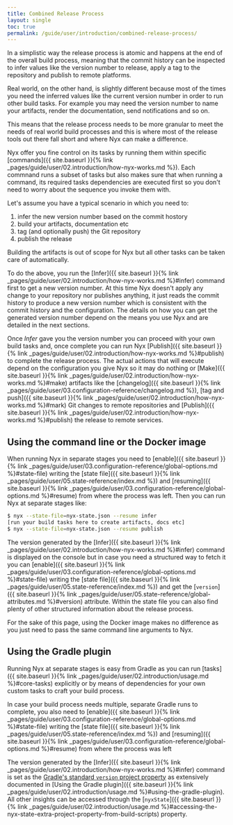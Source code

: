 ```yaml
---
title: Combined Release Process
layout: single
toc: true
permalink: /guide/user/introduction/combined-release-process/
---
```


In a simplistic way the release process is atomic and happens at the end of the overall build process, meaning that the commit history can be inspected to infer values like the version number to release, apply a tag to the repository and publish to remote platforms.

Real world, on the other hand, is slightly different because most of the times you need the inferred values like the current version number in order to run other build tasks. For example you may need the version number to name your artifacts, render the documentation, send notifications and so on.

This means that the release process needs to be more granular to meet the needs of real world build processes and this is where most of the release tools out there fall short and where Nyx can make a difference.

Nyx offer you fine control on its tasks by running them within specific [commands]({{ site.baseurl }}{% link _pages/guide/user/02.introduction/how-nyx-works.md %}). Each commnand runs a subset of tasks but also makes sure that when running a command, its required tasks dependencies are executed first so you don't need to worry about the sequence you invoke them with.

Let's assume you have a typical scenario in which you need to:

1. infer the new version number based on the commit hostory
2. build your artifacts, documentation etc
3. tag (and optionally push) the Git repository
4. publish the release

Building the artifacts is out of scope for Nyx but all other tasks can be taken care of automatically.

To do the above, you run the [Infer]({{ site.baseurl }}{% link _pages/guide/user/02.introduction/how-nyx-works.md %}#infer) command first to get a new version number. At this time Nyx doesn't apply any change to your repository nor publishes anything, it just reads the commit history to produce a new version number which is consistent with the commit history and the configuration. The details on how you can get the generated version number depend on the means you use Nyx and are detailed in the next sections.

Once *Infer* gave you the version number you can proceed with your own build tasks and, once complete you can run Nyx [Publish]({{ site.baseurl }}{% link _pages/guide/user/02.introduction/how-nyx-works.md %}#publish) to complete the release process. The actual actions that will execute depend on the configuration you give Nyx so it may do nothing or [Make]({{ site.baseurl }}{% link _pages/guide/user/02.introduction/how-nyx-works.md %}#make) artifacts like the [changelog]({{ site.baseurl }}{% link _pages/guide/user/03.configuration-reference/changelog.md %}), [tag and push]({{ site.baseurl }}{% link _pages/guide/user/02.introduction/how-nyx-works.md %}#mark) Git changes to remote repositories and [Publish]({{ site.baseurl }}{% link _pages/guide/user/02.introduction/how-nyx-works.md %}#publish) the release to remote services.

## Using the command line or the Docker image

When running Nyx in separate stages you need to [enable]({{ site.baseurl }}{% link _pages/guide/user/03.configuration-reference/global-options.md %}#state-file) writing the [state file]({{ site.baseurl }}{% link _pages/guide/user/05.state-reference/index.md %}) and [resuming]({{ site.baseurl }}{% link _pages/guide/user/03.configuration-reference/global-options.md %}#resume) from where the process was left. Then you can run Nyx at separate stages like:

```bash
$ nyx --state-file=nyx-state.json --resume infer
[run your build tasks here to create artifacts, docs etc]
$ nyx --state-file=nyx-state.json --resume publish
```

The version generated by the [Infer]({{ site.baseurl }}{% link _pages/guide/user/02.introduction/how-nyx-works.md %}#infer) command is displayed on the console but in case you need a structured way to fetch it you can [enable]({{ site.baseurl }}{% link _pages/guide/user/03.configuration-reference/global-options.md %}#state-file) writing the [state file]({{ site.baseurl }}{% link _pages/guide/user/05.state-reference/index.md %}) and get the [`version`]({{ site.baseurl }}{% link _pages/guide/user/05.state-reference/global-attributes.md %}#version) attribute. Within the state file you can also find plenty of other structured information about the release process.

For the sake of this page, using the Docker image makes no difference as you just need to pass the same command line arguments to Nyx.

## Using the Gradle plugin

Running Nyx at separate stages is easy from Gradle as you can run [tasks]({{ site.baseurl }}{% link _pages/guide/user/02.introduction/usage.md %}#core-tasks) explicitly or by means of dependencies for your own custom tasks to craft your build process.

In case your build process needs multiple, separate Gradle runs to complete, you also need to [enable]({{ site.baseurl }}{% link _pages/guide/user/03.configuration-reference/global-options.md %}#state-file) writing the [state file]({{ site.baseurl }}{% link _pages/guide/user/05.state-reference/index.md %}) and [resuming]({{ site.baseurl }}{% link _pages/guide/user/03.configuration-reference/global-options.md %}#resume) from where the process was left

The version generated by the [Infer]({{ site.baseurl }}{% link _pages/guide/user/02.introduction/how-nyx-works.md %}#infer) command is set as the [Gradle's standard `version` project property](https://docs.gradle.org/current/userguide/writing_build_scripts.html#sec:standard_project_properties) as extensively documented in [Using the Gradle plugin]({{ site.baseurl }}{% link _pages/guide/user/02.introduction/usage.md %}#using-the-gradle-plugin). All other insights can be accessed through the [`nyxState`]({{ site.baseurl }}{% link _pages/guide/user/02.introduction/usage.md %}#accessing-the-nyx-state-extra-project-property-from-build-scripts) property.
